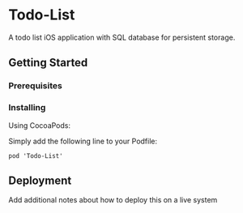 # Todo-List

A todo list iOS application with SQL database for persistent storage.

## Getting Started


### Prerequisites

### Installing
Using CocoaPods:

Simply add the following line to your Podfile:
```
pod 'Todo-List'

```


## Deployment

Add additional notes about how to deploy this on a live system


